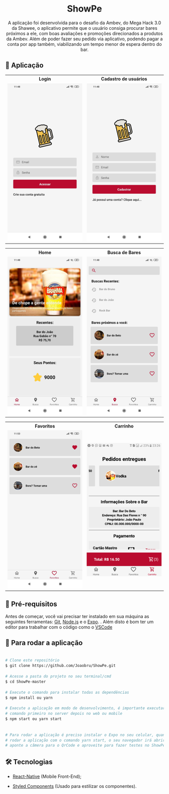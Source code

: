 <h1 align="center">
    ShowPe
</h1>

<p align="center"> 
  A aplicação foi desenvolvida para o desafio da Ambev, do Mega Hack 3.0 da Shawee, o aplicativo permite que o usuário consiga procurar bares próximos a ele, com boas avaliações e promoções direcionados a produtos da Ambev. Além de poder fazer seu pedido via aplicativo, podendo pagar a conta por app também, viabilizando um tempo menor de espera dentro do bar.
</p>

## :iphone: Aplicação

  <table>
    <tr>
      <th width="50%">
        Login
      </th>
      <th width="50%">
        Cadastro de usuários
      </th>
    </tr>
    <tr>
      <td>
        <img alt="Login" title="Login" width="580" src="assets/login.jpg">
      </td>
      <td>
        <img alt="Cadastro de usuários" title="Cadastro de usuários" width="580" src="assets/cadastro.jpg">
    </td>
    </tr>
  </table>

  <table>
    <tr>
      <th width="50%">
        Home
      </th>
      <th width="50%">
        Busca de Bares
      </th>
    </tr>
    <tr>
      <td>
        <img alt="Home" title="Home" width="580" src="assets/Home.jpg">
      </td>
      <td>
        <img alt="Busca de Bares" title="Busca de Bares" width="580" src="assets/busca.jpg">
    </td>
    </tr>
  </table>

  <table>
    <tr>
      <th width="50%">
        Favoritos
      </th>
      <th width="50%">
        Carrinho
      </th>
    </tr>
    <tr>
      <td>
        <img alt="Favoritos" title="Favoritos" width="580" src="assets/favoritos.jpg">
      </td>
      <td>
        <img alt="Carrinho" title="Carrinho" width="580" src="assets/carrinho.png">
    </td>
    </tr>
  </table>

## :wrench: Pré-requisitos

 Antes de começar, você vai precisar ter instalado em sua máquina as seguintes ferramentas:
[Git](https://git-scm.com), [Node.js](https://nodejs.org/en/) e o [Expo](https://expo.io/). . 
Além disto é bom ter um editor para trabalhar com o código como o [VSCode](https://code.visualstudio.com/)

## :rocket: Para rodar a aplicação

```bash

# Clone este repositório
$ git clone https://github.com/Joaobru/ShowPe.git

# Acesse a pasta do projeto no seu terminal/cmd
$ cd ShowPe-master

# Execute o comando para instalar todas as dependências
$ npm install ou yarn

# Execute a aplicação em modo de desenvolvimento, é importante executar este
# comando primeiro no server depois no web ou mobile
$ npm start ou yarn start


# Para rodar a aplicação é preciso instalar o Expo no seu celular, quando você
# rodar a aplicação com o comando yarn start, o seu navegador irá abrir mostrando # um QrCode, abra o Expo no seu celular, e clique na opção "Scan QR Code", 
# aponte a câmera para o QrCode e aproveite para fazer testes no ShowPe

```
## 🛠 Tecnologias

 * [React-Native](https://reactnative.dev/) (Mobile Front-End);

 * [Styled Components](https://styled-components.com/) (Usado para estilizar os componentes).





